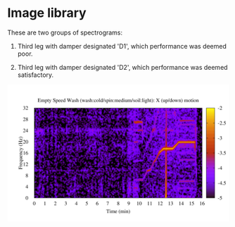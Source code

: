 # Image library

These are two groups of spectrograms:

1. Third leg with damper designated 'D1', which performance was deemed poor.

2. Third leg with damper designated 'D2', which performance was deemed satisfactory.

![image1](https://github.com/mkostrun/vibrometer/blob/master/art/lg-d1-201901120934-ch1.png?raw=true)
